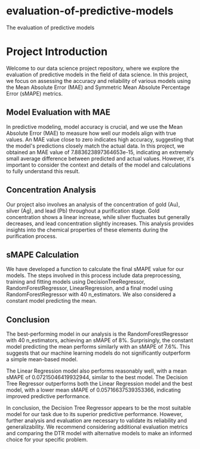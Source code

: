 # evaluation-of-predictive-models
The evaluation of predictive models
# Project Introduction

Welcome to our data science project repository, where we explore the evaluation of predictive models in the field of data science. In this project, we focus on assessing the accuracy and reliability of various models using the Mean Absolute Error (MAE) and Symmetric Mean Absolute Percentage Error (sMAPE) metrics.

## Model Evaluation with MAE

In predictive modeling, model accuracy is crucial, and we use the Mean Absolute Error (MAE) to measure how well our models align with true values. An MAE value close to zero indicates high accuracy, suggesting that the model's predictions closely match the actual data. In this project, we obtained an MAE value of 7.883623897364653e-15, indicating an extremely small average difference between predicted and actual values. However, it's important to consider the context and details of the model and calculations to fully understand this result.

## Concentration Analysis

Our project also involves an analysis of the concentration of gold (Au), silver (Ag), and lead (Pb) throughout a purification stage. Gold concentration shows a linear increase, while silver fluctuates but generally decreases, and lead concentration slightly increases. This analysis provides insights into the chemical properties of these elements during the purification process.

## sMAPE Calculation

We have developed a function to calculate the final sMAPE value for our models. The steps involved in this process include data preprocessing, training and fitting models using DecisionTreeRegressor, RandomForestRegressor, LinearRegression, and a final model using RandomForestRegressor with 40 n_estimators. We also considered a constant model predicting the mean.

## Conclusion

The best-performing model in our analysis is the RandomForestRegressor with 40 n_estimators, achieving an sMAPE of 8%. Surprisingly, the constant model predicting the mean performs similarly with an sMAPE of 7.6%. This suggests that our machine learning models do not significantly outperform a simple mean-based model.

The Linear Regression model also performs reasonably well, with a mean sMAPE of 0.07215046419932944, similar to the best model. The Decision Tree Regressor outperforms both the Linear Regression model and the best model, with a lower mean sMAPE of 0.05716637539353366, indicating improved predictive performance.

In conclusion, the Decision Tree Regressor appears to be the most suitable model for our task due to its superior predictive performance. However, further analysis and evaluation are necessary to validate its reliability and generalizability. We recommend considering additional evaluation metrics and comparing the DTR model with alternative models to make an informed choice for your specific problem.
